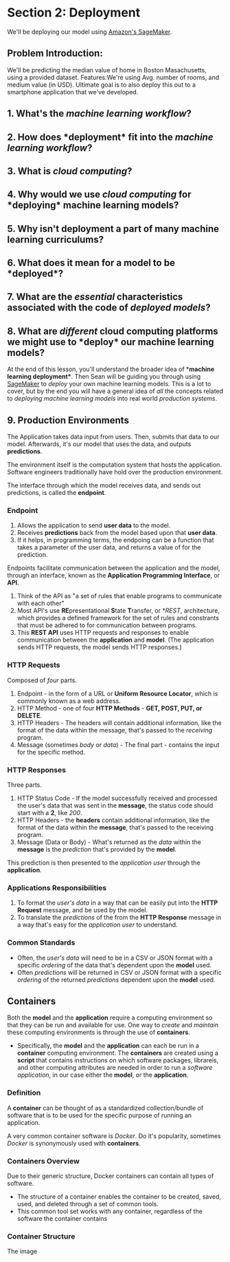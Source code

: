 # Section 2: Deployment

We'll be deploying our model using [Amazon's SageMaker](https://aws.amazon.com/sagemaker/).

## Problem Introduction: 

We'll be predicting the median value of home in Boston Masachusetts, using a provided dataset. Features:We're using Avg. number of rooms, and medium value (in USD). Ultimate goal is to also deploy this out to a smartphone application that we've developed.

## 1. What's the *machine learning workflow*?

## 2. How does ***deployment\*** fit into the *machine learning workflow*?

## 3. What is *cloud computing*?

## 4. Why would we use *cloud computing* for ***deploying\*** machine learning models?

## 5. Why isn't deployment a part of many machine learning curriculums?

## 6. What does it mean for a model to be ***deployed\***?

## 7. What are the *essential* characteristics associated with the code of *deployed models*?

## 8. What are *different* cloud computing platforms we might use to ***deploy\*** our machine learning models?

At the end of this lesson, you'll understand the broader idea of ***machine learning deployment\***. Then Sean will be guiding you through using [SageMaker](https://aws.amazon.com/sagemaker/) to *deploy* your own machine learning models. This is a lot to cover, but by the end you will have a general idea of *all* the concepts related to *deploying machine learning models* into real world *production systems*.

## 9. Production Environments

The Application takes data input from users. Then, submits that data to our model. Afterwards, it's our model that uses the data, and outputs **predictions**.

The environment itself is the computation system that hosts the application. Software engineers traditionally have hold over the production environment.

The interface through which the model receives data, and sends out predictions, is called the **endpoint**.

### Endpoint

1. Allows the application to send **user data** to the model.
2. Receives **predictions** back from the model based upon that **user data**.
3. If it helps, in programming terms, the endpoing can be a function that takes a parameter of the user data, and returns a value of for the prediction.

 Endpoints facilitate communication between the application and the model, through an interface, known as the **Application Programming Interface**, or **API**.

1. Think of the API as "a set of rules that enable programs to communicate with each other"
2. Most API's use **RE**presentational **S**tate **T**ransfer, or **REST*, architecture, which provides a defined framework for the set of rules and constrants that must be adhered to for communication between programs.
3. This **REST API** uses HTTP requests and responses to enable communication between the **application** and **model**. (The application sends HTTP requests, the model sends HTTP responses.)

### HTTP Requests

Composed of *four* parts.

1. Endpoint - in the form of a URL or **Uniform Resource Locator**, which is commonly known as a web address.
2. HTTP Method - one of four **HTTP Methods** - **GET, POST, PUT, or DELETE**.
3. HTTP Headers - The headers will contain additional information, like the format of the data within the message, that's passed to the *receiving* program.
4. Message (sometimes *body* or *data*) - The final part - contains the input for the specific method.

### HTTP Responses

Three parts.

1. HTTP Status Code - If the model successfully received and processed the user's data that was sent in the **message**, the status code should start with a **2**, like *200*.
2. HTTP Headers - the **headers** contain additional information, like the format of the data within the **message**, that's passed to the receiving program.
3. Message (Data or Body) - What's returned as the *data* within the **message** is the *prediction* that's provided by the **model**.

This prediction is then presented to the *application user* through the **application**.

### Applications Responsibilities

1. To format the *user's data* in a way that can be easily put into the **HTTP Request** message, and be used by the model.
2. To translate the *predictions* of the from the **HTTP Response** message in a way that's easy for the *application user* to understand.

### **Common Standards**

* Often, the *user's data* will need to be in a CSV or JSON format with a specific *ordering* of the data that's dependent upon the **model** used.
* Often *predictions* will be returned in CSV or JSON format with a specific *ordering* of the returned *predictions* dependent upon the **model** used.

## Containers

Both the **model** and the **application** require a computing environment so that they can be run and available for use. One way to *create* and *maintain* these computing environments is through the use of **containers**.

* Specifically, the **model** and the **application** can each be run in a **container** computing environment. The **containers** are created using a **script** that contains instructions on which software packages, librareis, and other computing attributes are needed in order to run a *software application*, in our case either the **model**, or the **application**.

### Definition

A **container** can be thought of as a standardized collection/bundle of software that is to be used for the specific purpose of running an application.

A very common container software is *Docker*. Do it's popularity, sometimes *Docker* is synonymously used with **containers**.

### Containers Overview

Due to their generic structure, Docker containers can contain all types of software.

* The structure of a container enables the container to be created, saved, used, and deleted through a set of common tools.
* This common tool set works with any container, regardless of the software the container contains

### Container Structure

The image 